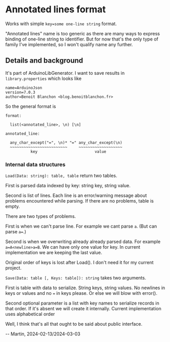 # Annotated lines format

Works with simple `key=some one-line string` format.

"Annotated lines" name is too generic as there are many ways to express
binding of one-line string to identifier. But for now that's the only
type of family I've implemented, so I won't qualify name any further.

## Details and background

It's part of ArduinoLibGenerator. I want to save results in
`library.properties` which looks like

  ```
  name=ArduinoJson
  version=7.0.3
  author=Benoit Blanchon <blog.benoitblanchon.fr>
  ```

So the general format is

  ```
  format:

    list(<annotated_line>, \n) [\n]

  annotated_line:

    any_char_except("=", \n)* "=" any_char_except(\n)
    ~~~~~~~~~~~~~~~~~~~~~~~~~     ~~~~~~~~~~~~~~~~~~~
             key                         value
  ```

### Internal data structures

`Load(Data: string): table, table` return two tables.

First is parsed data indexed by key: string key, string value.

Second is list of lines. Each line is an error/warning message about
problems encountered while parsing. If there are no problems, table
is empty.

There are two types of problems.

First is when we can't parse line. For example we cant parse `a`.
(But can parse `a=`.)

Second is when we overwriting already already parsed data. For example
`a=A<newline>a=B`. We can have only one value for key. In current
implementation we are keeping the last value.

Original order of keys is lost after Load(). I don't need it for
my current project.

`Save(Data: table [, Keys: table]): string` takes two arguments.

First is table with data to serialize. String keys, string values.
No newlines in keys or values and no `=` in keys please.
Or else we will blow with error().

Second optional parameter is a list with key names to serialize records
in that order. If it's absent we will create it internally. Current
implementation uses alphabetical order

Well, I think that's all that ought to be said about public interface.

-- Martin, 2024-02-13/2024-03-03
